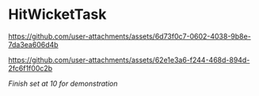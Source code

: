 # HitWicketTask
 


https://github.com/user-attachments/assets/6d73f0c7-0602-4038-9b8e-7da3ea606d4b


https://github.com/user-attachments/assets/62e1e3a6-f244-468d-894d-2fc6f1f00c2b

*Finish set at 10 for demonstration*
